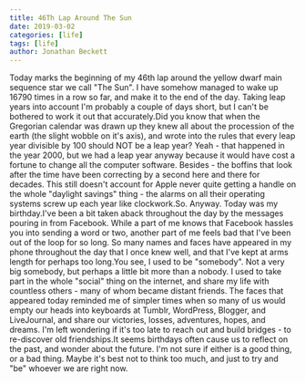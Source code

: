 ```yaml
---
title: 46Th Lap Around The Sun
date: 2019-03-02
categories: [life]
tags: [life]
author: Jonathan Beckett
---
```


Today marks the beginning of my 46th lap around the yellow dwarf main sequence star we call "The Sun". I have somehow managed to wake up 16790 times in a row so far, and make it to the end of the day. Taking leap years into account I'm probably a couple of days short, but I can't be bothered to work it out that accurately.Did you know that when the Gregorian calendar was drawn up they knew all about the procession of the earth (the slight wobble on it's axis), and wrote into the rules that every leap year divisible by 100 should NOT be a leap year? Yeah - that happened in the year 2000, but we had a leap year anyway because it would have cost a fortune to change all the computer software. Besides - the boffins that look after the time have been correcting by a second here and there for decades. This still doesn't account for Apple never quite getting a handle on the whole "daylight savings" thing - the alarms on all their operating systems screw up each year like clockwork.So. Anyway. Today was my birthday.I've been a bit taken aback throughout the day by the messages pouring in from Facebook. While a part of me knows that Facebook hassles you into sending a word or two, another part of me feels bad that I've been out of the loop for so long. So many names and faces have appeared in my phone throughout the day that I once knew well, and that I've kept at arms length for perhaps too long.You see, I used to be "somebody". Not a very big somebody, but perhaps a little bit more than a nobody. I used to take part in the whole "social" thing on the internet, and share my life with countless others - many of whom became distant friends. The faces that appeared today reminded me of simpler times when so many of us would empty our heads into keyboards at Tumblr, WordPress, Blogger, and LiveJournal, and share our victories, losses, adventures, hopes, and dreams. I'm left wondering if it's too late to reach out and build bridges - to re-discover old friendships.It seems birthdays often cause us to reflect on the past, and wonder about the future. I'm not sure if either is a good thing, or a bad thing. Maybe it's best not to think too much, and just to try and "be" whoever we are right now.